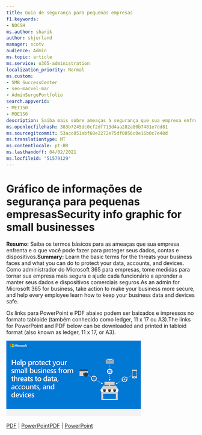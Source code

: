 ```yaml
---
title: Guia de segurança para pequenas empresas
f1.keywords:
- NOCSH
ms.author: sharik
author: skjerland
manager: scotv
audience: Admin
ms.topic: article
ms.service: o365-administration
localization_priority: Normal
ms.custom:
- SMB_SuccessCenter
- seo-marvel-mar
- AdminSurgePortfolio
search.appverid:
- MET150
- MOE150
description: Saiba mais sobre ameaças à segurança que sua empresa enfrenta e maneiras fáceis de proteger seus dados, contas e dispositivos.
ms.openlocfilehash: 383b7245dc0cf2df713d4aa282a80b7481e7dd81
ms.sourcegitcommit: 53acc851abf68e2272e75df0856c0e16b0c7e48d
ms.translationtype: MT
ms.contentlocale: pt-BR
ms.lasthandoff: 04/02/2021
ms.locfileid: "51579129"
---
```

# <a name="security-info-graphic-for-small-businesses"></a><span data-ttu-id="2cd55-103">Gráfico de informações de segurança para pequenas empresas</span><span class="sxs-lookup"><span data-stu-id="2cd55-103">Security info graphic for small businesses</span></span>

<span data-ttu-id="2cd55-104">**Resumo:** Saiba os termos básicos para as ameaças que sua empresa enfrenta e o que você pode fazer para proteger seus dados, contas e dispositivos.</span><span class="sxs-lookup"><span data-stu-id="2cd55-104">**Summary:** Learn the basic terms for the threats your business faces and what you can do to protect your data, accounts, and devices.</span></span> <span data-ttu-id="2cd55-105">Como administrador do Microsoft 365 para empresas, tome medidas para tornar sua empresa mais segura e ajude cada funcionário a aprender a manter seus dados e dispositivos comerciais seguros.</span><span class="sxs-lookup"><span data-stu-id="2cd55-105">As an admin for Microsoft 365 for business, take action to make your business more secure, and help every employee learn how to keep your business data and devices safe.</span></span>

<span data-ttu-id="2cd55-106">Os links para PowerPoint e PDF abaixo podem ser baixados e impressos no formato tabloide (também conhecido como ledger, 11 x 17 ou A3).</span><span class="sxs-lookup"><span data-stu-id="2cd55-106">The links for PowerPoint and PDF below can be downloaded and printed in tabloid format (also known as ledger, 11 x 17, or A3).</span></span>

![Imagem para proteger seu gráfico de informações de pequenas empresas](../media/smbthreatprotectioninfographic-thumbnail.png)

<span data-ttu-id="2cd55-108">[PDF](downloads/smbthreatprotection-infographic.pdf)  |  [PowerPoint](https://github.com/MicrosoftDocs/microsoft-365-docs-pr/raw/live/m365-democracy/microsoft-365/admin/downloads/smbthreatprotection-infographic.pptx)</span><span class="sxs-lookup"><span data-stu-id="2cd55-108">[PDF](downloads/smbthreatprotection-infographic.pdf) | [PowerPoint](https://github.com/MicrosoftDocs/microsoft-365-docs-pr/raw/live/m365-democracy/microsoft-365/admin/downloads/smbthreatprotection-infographic.pptx)</span></span>
